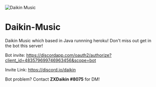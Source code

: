 ![Daikin Music](https://images-ext-2.discordapp.net/external/FbS85GtoF-3hVw0LFLJeFiIm3VRT1MFSlDORiNN-q5g/%3Fsize%3D1024/https/cdn.discordapp.com/avatars/483579699746963456/e664571047a22e4cbdeec38d123b6bc8.png?width=551&height=551)

# Daikin-Music
Daikin Music which based in Java runnning heroku! Don't miss out get in the bot this server!

Bot invite:
https://discordapp.com/oauth2/authorize?client_id=483579699746963456&scope=bot

Invite Link:
https://discord.io/daikin

Bot problem? Contact **ZXDaikin #8075** for DM!
